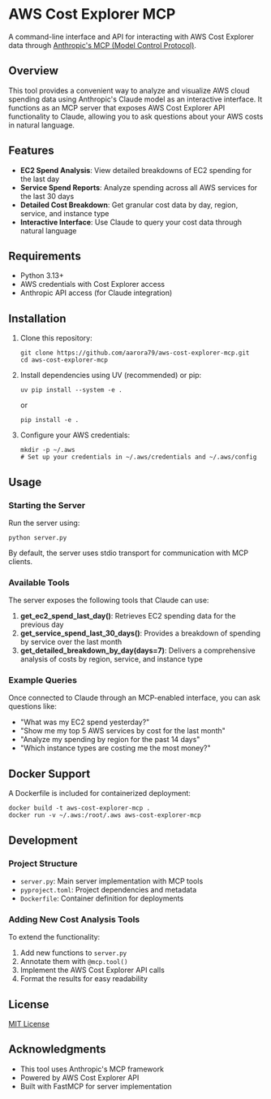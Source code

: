 # AWS Cost Explorer MCP

A command-line interface and API for interacting with AWS Cost Explorer data through [Anthropic's MCP (Model Control Protocol)](https://www.anthropic.com/news/mcp).

## Overview

This tool provides a convenient way to analyze and visualize AWS cloud spending data using Anthropic's Claude model as an interactive interface. It functions as an MCP server that exposes AWS Cost Explorer API functionality to Claude, allowing you to ask questions about your AWS costs in natural language.

## Features

- **EC2 Spend Analysis**: View detailed breakdowns of EC2 spending for the last day
- **Service Spend Reports**: Analyze spending across all AWS services for the last 30 days
- **Detailed Cost Breakdown**: Get granular cost data by day, region, service, and instance type
- **Interactive Interface**: Use Claude to query your cost data through natural language

## Requirements

- Python 3.13+
- AWS credentials with Cost Explorer access
- Anthropic API access (for Claude integration)

## Installation

1. Clone this repository:
   ```
   git clone https://github.com/aarora79/aws-cost-explorer-mcp.git
   cd aws-cost-explorer-mcp
   ```

2. Install dependencies using UV (recommended) or pip:
   ```
   uv pip install --system -e .
   ```
   or
   ```
   pip install -e .
   ```

3. Configure your AWS credentials:
   ```
   mkdir -p ~/.aws
   # Set up your credentials in ~/.aws/credentials and ~/.aws/config
   ```

## Usage

### Starting the Server

Run the server using:

```
python server.py
```

By default, the server uses stdio transport for communication with MCP clients.

### Available Tools

The server exposes the following tools that Claude can use:

1. **get_ec2_spend_last_day()**: Retrieves EC2 spending data for the previous day
2. **get_service_spend_last_30_days()**: Provides a breakdown of spending by service over the last month
3. **get_detailed_breakdown_by_day(days=7)**: Delivers a comprehensive analysis of costs by region, service, and instance type

### Example Queries

Once connected to Claude through an MCP-enabled interface, you can ask questions like:

- "What was my EC2 spend yesterday?"
- "Show me my top 5 AWS services by cost for the last month"
- "Analyze my spending by region for the past 14 days"
- "Which instance types are costing me the most money?"

## Docker Support

A Dockerfile is included for containerized deployment:

```
docker build -t aws-cost-explorer-mcp .
docker run -v ~/.aws:/root/.aws aws-cost-explorer-mcp
```

## Development

### Project Structure

- `server.py`: Main server implementation with MCP tools
- `pyproject.toml`: Project dependencies and metadata
- `Dockerfile`: Container definition for deployments

### Adding New Cost Analysis Tools

To extend the functionality:

1. Add new functions to `server.py`
2. Annotate them with `@mcp.tool()`
3. Implement the AWS Cost Explorer API calls
4. Format the results for easy readability

## License

[MIT License](LICENSE)

## Acknowledgments

- This tool uses Anthropic's MCP framework
- Powered by AWS Cost Explorer API
- Built with FastMCP for server implementation
